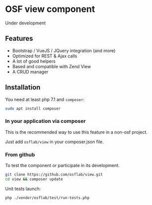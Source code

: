 # OSF view component

Under development

## Features

* Bootstrap / VueJS / JQuery integration (and more)
* Optimized for REST & Ajax calls
* A lot of good helpers
* Based and compatible with Zend View
* A CRUD manager

## Installation

You need at least php 7.1 and `composer`:

```bash
sudo apt install composer
```

### In your application via composer

This is the recommended way to use this feature in a non-osf project.

Just add `osflab/view` in your composer.json file.

### From github

To test the component or participate in its development.

```bash
git clone https://github.com/osflab/view.git
cd view && composer update
```

Unit tests launch:

```bash
php ./vendor/osflab/test/run-tests.php
```
